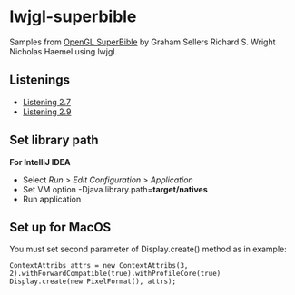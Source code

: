 # lwjgl-superbible
Samples from [OpenGL SuperBible](http://www.openglsuperbible.com/) by Graham Sellers Richard S. Wright Nicholas Haemel using lwjgl.

## Listenings

* [Listening 2.7](https://github.com/vladthelittleone/lwjgl-superbible/blob/master/src/main/java/Listening2_7.java)
* [Listening 2.9](https://github.com/vladthelittleone/lwjgl-superbible/blob/master/src/main/java/Listening2_9.java)

## Set library path

**For IntelliJ IDEA** 

* Select *Run > Edit Configuration > Application*
* Set VM option -Djava.library.path=**target/natives** 
* Run application

## Set up for MacOS

You must set second parameter of Display.create() method as in example:

```
ContextAttribs attrs = new ContextAttribs(3, 2).withForwardCompatible(true).withProfileCore(true)
Display.create(new PixelFormat(), attrs);
```
